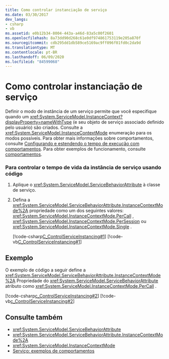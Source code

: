 ```yaml
---
title: Como controlar instanciação de serviço
ms.date: 03/30/2017
dev_langs:
- csharp
- vb
ms.assetid: e0b12b34-8004-443a-a46d-83a5c00f2601
ms.openlocfilehash: 8a73dd90d268c61e0df974861753119e205a870f
ms.sourcegitcommit: cdb295dd1db589ce5169ac9ff096f01fd0c2da9d
ms.translationtype: MT
ms.contentlocale: pt-BR
ms.lasthandoff: 06/09/2020
ms.locfileid: "84599068"
---
```

# <a name="how-to-control-service-instancing"></a>Como controlar instanciação de serviço
Definir o modo de instância de um serviço permite que você especifique quando um <xref:System.ServiceModel.InstanceContext?displayProperty=nameWithType> (e seu objeto de serviço associado definido pelo usuário) são criados. Consulte a <xref:System.ServiceModel.InstanceContextMode> enumeração para os modos possíveis. Para obter mais informações sobre comportamentos, consulte [Configurando e estendendo o tempo de execução com comportamentos](../extending/configuring-and-extending-the-runtime-with-behaviors.md). Para obter exemplos de funcionamento, consulte [comportamentos](../samples/behaviors.md).  
  
### <a name="to-control-the-service-instance-lifetime-using-code"></a>Para controlar o tempo de vida da instância de serviço usando código  
  
1. Aplique o <xref:System.ServiceModel.ServiceBehaviorAttribute> à classe de serviço.  
  
2. Defina a <xref:System.ServiceModel.ServiceBehaviorAttribute.InstanceContextMode%2A> propriedade como um dos seguintes valores: <xref:System.ServiceModel.InstanceContextMode.PerCall> , <xref:System.ServiceModel.InstanceContextMode.PerSession> ou <xref:System.ServiceModel.InstanceContextMode.Single> .  
  
     [!code-csharp[C_ControlServiceInstancing#1](../../../../samples/snippets/csharp/VS_Snippets_CFX/c_controlserviceinstancing/cs/source.cs#1)]
     [!code-vb[C_ControlServiceInstancing#1](../../../../samples/snippets/visualbasic/VS_Snippets_CFX/c_controlserviceinstancing/vb/source.vb#1)]  
  
## <a name="example"></a>Exemplo  
 O exemplo de código a seguir define a <xref:System.ServiceModel.ServiceBehaviorAttribute.InstanceContextMode%2A> Propriedade do <xref:System.ServiceModel.ServiceBehaviorAttribute> atributo como <xref:System.ServiceModel.InstanceContextMode.PerCall> .  
  
 [!code-csharp[c_ControlServiceInstancing#2](../../../../samples/snippets/csharp/VS_Snippets_CFX/c_controlserviceinstancing/cs/source.cs#2)]
 [!code-vb[c_ControlServiceInstancing#2](../../../../samples/snippets/visualbasic/VS_Snippets_CFX/c_controlserviceinstancing/vb/source.vb#2)]  
  
## <a name="see-also"></a>Consulte também

- <xref:System.ServiceModel.ServiceBehaviorAttribute>
- <xref:System.ServiceModel.ServiceBehaviorAttribute.InstanceContextMode%2A>
- <xref:System.ServiceModel.InstanceContextMode>
- [Serviço: exemplos de comportamentos](../samples/behaviors.md)
